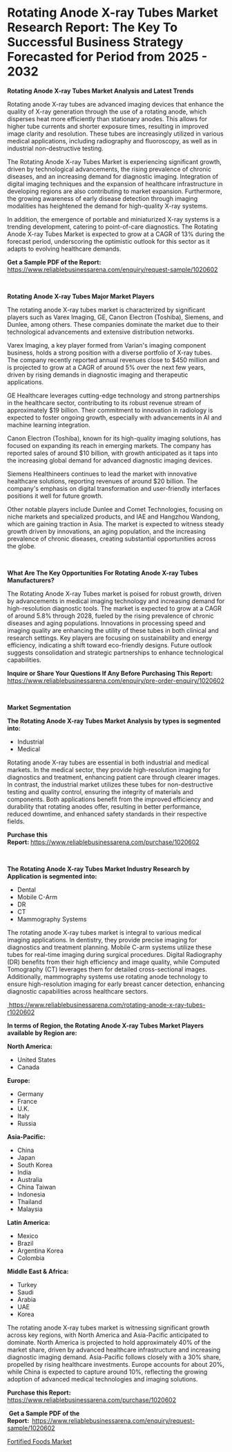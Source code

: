 <p><h1>Rotating Anode X-ray Tubes Market Research Report: The Key To Successful Business Strategy Forecasted for Period from 2025 - 2032</h1></p><p><strong>Rotating Anode X-ray Tubes Market Analysis and Latest Trends</strong></p>
<p><p>Rotating anode X-ray tubes are advanced imaging devices that enhance the quality of X-ray generation through the use of a rotating anode, which disperses heat more efficiently than stationary anodes. This allows for higher tube currents and shorter exposure times, resulting in improved image clarity and resolution. These tubes are increasingly utilized in various medical applications, including radiography and fluoroscopy, as well as in industrial non-destructive testing.</p><p>The Rotating Anode X-ray Tubes Market is experiencing significant growth, driven by technological advancements, the rising prevalence of chronic diseases, and an increasing demand for diagnostic imaging. Integration of digital imaging techniques and the expansion of healthcare infrastructure in developing regions are also contributing to market expansion. Furthermore, the growing awareness of early disease detection through imaging modalities has heightened the demand for high-quality X-ray systems.</p><p>In addition, the emergence of portable and miniaturized X-ray systems is a trending development, catering to point-of-care diagnostics. The Rotating Anode X-ray Tubes Market is expected to grow at a CAGR of 13% during the forecast period, underscoring the optimistic outlook for this sector as it adapts to evolving healthcare demands.</p></p>
<p><strong>Get a Sample PDF of the Report:&nbsp;</strong> <a href="https://www.reliablebusinessarena.com/enquiry/request-sample/1020602?utm_campaign=2988&utm_medium=2&utm_source=Github&utm_content=ia&utm_term=21032025&utm_id=rotating-anode-x-ray-tubes">https://www.reliablebusinessarena.com/enquiry/request-sample/1020602</a></p>
<p>&nbsp;</p>
<p><strong>Rotating Anode X-ray Tubes Major Market Players</strong></p>
<p><p>The rotating anode X-ray tubes market is characterized by significant players such as Varex Imaging, GE, Canon Electron (Toshiba), Siemens, and Dunlee, among others. These companies dominate the market due to their technological advancements and extensive distribution networks.</p><p>Varex Imaging, a key player formed from Varian's imaging component business, holds a strong position with a diverse portfolio of X-ray tubes. The company recently reported annual revenues close to $450 million and is projected to grow at a CAGR of around 5% over the next few years, driven by rising demands in diagnostic imaging and therapeutic applications.</p><p>GE Healthcare leverages cutting-edge technology and strong partnerships in the healthcare sector, contributing to its robust revenue stream of approximately $19 billion. Their commitment to innovation in radiology is expected to foster ongoing growth, especially with advancements in AI and machine learning integration.</p><p>Canon Electron (Toshiba), known for its high-quality imaging solutions, has focused on expanding its reach in emerging markets. The company has reported sales of around $10 billion, with growth anticipated as it taps into the increasing global demand for advanced diagnostic imaging devices.</p><p>Siemens Healthineers continues to lead the market with innovative healthcare solutions, reporting revenues of around $20 billion. The company's emphasis on digital transformation and user-friendly interfaces positions it well for future growth.</p><p>Other notable players include Dunlee and Comet Technologies, focusing on niche markets and specialized products, and IAE and Hangzhou Wandong, which are gaining traction in Asia. The market is expected to witness steady growth driven by innovations, an aging population, and the increasing prevalence of chronic diseases, creating substantial opportunities across the globe.</p></p>
<p>&nbsp;</p>
<p><strong>What Are The Key Opportunities For Rotating Anode X-ray Tubes Manufacturers?</strong></p>
<p><p>The Rotating Anode X-ray Tubes market is poised for robust growth, driven by advancements in medical imaging technology and increasing demand for high-resolution diagnostic tools. The market is expected to grow at a CAGR of around 5.8% through 2028, fueled by the rising prevalence of chronic diseases and aging populations. Innovations in processing speed and imaging quality are enhancing the utility of these tubes in both clinical and research settings. Key players are focusing on sustainability and energy efficiency, indicating a shift toward eco-friendly designs. Future outlook suggests consolidation and strategic partnerships to enhance technological capabilities.</p></p>
<p><strong>Inquire or Share Your Questions If Any Before Purchasing This Report:</strong> <a href="https://www.reliablebusinessarena.com/enquiry/pre-order-enquiry/1020602?utm_campaign=2988&utm_medium=2&utm_source=Github&utm_content=ia&utm_term=21032025&utm_id=rotating-anode-x-ray-tubes">https://www.reliablebusinessarena.com/enquiry/pre-order-enquiry/1020602</a></p>
<p>&nbsp;</p>
<p><strong>Market Segmentation</strong></p>
<p><strong>The Rotating Anode X-ray Tubes Market Analysis by types is segmented into:</strong></p>
<p><ul><li>Industrial</li><li>Medical</li></ul></p>
<p><p>Rotating anode X-ray tubes are essential in both industrial and medical markets. In the medical sector, they provide high-resolution imaging for diagnostics and treatment, enhancing patient care through clearer images. In contrast, the industrial market utilizes these tubes for non-destructive testing and quality control, ensuring the integrity of materials and components. Both applications benefit from the improved efficiency and durability that rotating anodes offer, resulting in better performance, reduced downtime, and enhanced safety standards in their respective fields.</p></p>
<p><strong>Purchase this Report:&nbsp;</strong><a href="https://www.reliablebusinessarena.com/purchase/1020602?utm_campaign=2988&utm_medium=2&utm_source=Github&utm_content=ia&utm_term=21032025&utm_id=rotating-anode-x-ray-tubes">https://www.reliablebusinessarena.com/purchase/1020602</a></p>
<p>&nbsp;</p>
<p><strong>The Rotating Anode X-ray Tubes Market Industry Research by Application is segmented into:</strong></p>
<p><ul><li>Dental</li><li>Mobile C-Arm</li><li>DR</li><li>CT</li><li>Mammography Systems</li></ul></p>
<p><p>The rotating anode X-ray tubes market is integral to various medical imaging applications. In dentistry, they provide precise imaging for diagnostics and treatment planning. Mobile C-arm systems utilize these tubes for real-time imaging during surgical procedures. Digital Radiography (DR) benefits from their high efficiency and image quality, while Computed Tomography (CT) leverages them for detailed cross-sectional images. Additionally, mammography systems use rotating anode technology to ensure high-resolution imaging for early breast cancer detection, enhancing diagnostic capabilities across healthcare sectors.</p></p>
<p><a href="https://www.reliablebusinessarena.com/rotating-anode-x-ray-tubes-r1020602?utm_campaign=2988&utm_medium=2&utm_source=Github&utm_content=ia&utm_term=21032025&utm_id=rotating-anode-x-ray-tubes">&nbsp;https://www.reliablebusinessarena.com/rotating-anode-x-ray-tubes-r1020602</a></p>
<p><strong>In terms of Region, the Rotating Anode X-ray Tubes Market Players available by Region are:</strong></p>
<p>
    <p> <strong> North America: </strong>
        <ul>
            <li>United States</li>
            <li>Canada</li>
        </ul>
        </p> 
    <p> <strong> Europe: </strong>
        <ul>
            <li>Germany</li>
            <li>France</li>
            <li>U.K.</li>
            <li>Italy</li>
            <li>Russia</li>
        </ul>
        </p> 
    <p> <strong> Asia-Pacific: </strong>
        <ul>
            <li>China</li>
            <li>Japan</li>
            <li>South Korea</li>
            <li>India</li>
            <li>Australia</li>
            <li>China Taiwan</li>
            <li>Indonesia</li>
            <li>Thailand</li>
            <li>Malaysia</li>
        </ul>
        </p> 
    <p> <strong> Latin America: </strong>
        <ul>
            <li>Mexico</li>
            <li>Brazil</li>
            <li>Argentina Korea</li>
            <li>Colombia</li>
        </ul>
        </p> 
    <p> <strong> Middle East & Africa: </strong>
        <ul>
            <li>Turkey</li>
            <li>Saudi</li>
            <li>Arabia</li>
            <li>UAE</li>
            <li>Korea</li>
        </ul>
    </p>
    </p>
<p><p>The rotating anode X-ray tubes market is witnessing significant growth across key regions, with North America and Asia-Pacific anticipated to dominate. North America is projected to hold approximately 40% of the market share, driven by advanced healthcare infrastructure and increasing diagnostic imaging demand. Asia-Pacific follows closely with a 30% share, propelled by rising healthcare investments. Europe accounts for about 20%, while China is expected to capture around 10%, reflecting the growing adoption of advanced medical technologies and imaging solutions.</p></p>
<p><strong>Purchase this Report: </strong><a href="https://www.reliablebusinessarena.com/purchase/1020602?utm_campaign=2988&utm_medium=2&utm_source=Github&utm_content=ia&utm_term=21032025&utm_id=rotating-anode-x-ray-tubes">https://www.reliablebusinessarena.com/purchase/1020602</a></p>
<p>&nbsp;<strong>Get a Sample PDF of the Report:&nbsp;&nbsp;</strong><a href="https://www.reliablebusinessarena.com/enquiry/request-sample/1020602?utm_campaign=2988&utm_medium=2&utm_source=Github&utm_content=ia&utm_term=21032025&utm_id=rotating-anode-x-ray-tubes">https://www.reliablebusinessarena.com/enquiry/request-sample/1020602</a></p>
<p><strong></strong></p>
<p><p><a href="https://github.com/pidlisseas/Market-Research-Report-List-1/blob/main/fortified-foods-market.md?utm_campaign=2988&utm_medium=2&utm_source=Github&utm_content=ia&utm_term=21032025&utm_id=rotating-anode-x-ray-tubes">Fortified Foods Market</a></p></p>